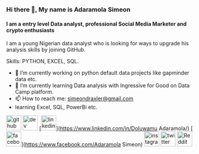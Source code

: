 ### Hi there 👋, My name is Adaramola Simeon
#### I am a entry level Data analyst, professional Social Media Marketer and crypto enthusiasts
I am a young Nigerian data analyst who is looking for ways to upgrade his analysis skills by joining GitHub.

Skills: PYTHON, EXCEL, SQL.


- 🔭 I’m currently working on python default data projects like gapminder data etc. 
- 🌱 I’m currently learning Data analysis with Ingressive for Good on Data Camp platform.
- 📫 How to reach me: simeondraxler@gmail.com 
- learning Excel, SQL, PowerBi etc. 


[<img src='https://cdn.jsdelivr.net/npm/simple-icons@3.0.1/icons/github.svg' alt='github' height='40'>](https://github.com/Adsimeon2000)  [<img src='https://cdn.jsdelivr.net/npm/simple-icons@3.0.1/icons/dev-dot-to.svg' alt='dev' height='40'>](https://dev.to/Adsimeon)  [<img src='https://cdn.jsdelivr.net/npm/simple-icons@3.0.1/icons/linkedin.svg' alt='linkedin' height='40'>](https://www.linkedin.com/in/Doluwamu Adaramola/)  [<img src='https://cdn.jsdelivr.net/npm/simple-icons@3.0.1/icons/facebook.svg' alt='facebook' height='40'>](https://www.facebook.com/Adaramola Simeon)  [<img src='https://cdn.jsdelivr.net/npm/simple-icons@3.0.1/icons/instagram.svg' alt='instagram' height='40'>](https://www.instagram.com/@adsimeon/)  [<img src='https://cdn.jsdelivr.net/npm/simple-icons@3.0.1/icons/twitter.svg' alt='twitter' height='40'>](https://twitter.com/@adsimeon)  [<img src='https://cdn.jsdelivr.net/npm/simple-icons@3.0.1/icons/reddit.svg' alt='Reddit' height='40'>](https://www.reddit.com/user/u/Adsimeon)  


